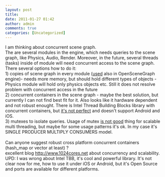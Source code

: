 ```yaml
---
layout: post
title:
date: 2011-01-27 01:42
author: admin
comments: true
categories: [Uncategorized]
---
```

I am thinking about  concurrent scene graph. <br /> The are several modules in the engine, which needs queries to the scene graph, like Physics, Audio, Render. Moreover, in the future, several threads (tasks)  inside of module will need concurrent access to the scene graph.   <br />  There several options how to do it:  <br />  1) copies of scene graph in every module (<a href="http://delivery.acm.org/10.1145/570000/569679/p33-voss.pdf?key1=569679&amp;key2=6250016921&amp;coll=DL&amp;dl=ACM&amp;CFID=7637821&amp;CFTOKEN=45092137">used</a> also in OpenSceneGraph engine)- needs more memory, but should hold different types of objects - Physics module will hold only physics objects etc. Still it does not resolve problem with concurrent access in the future  <br />  2)  concurrent containers in the scene graph - maybe the best solution, but currently I can not find best fit for it. Also looks like it hardware dependent and not robust enought.  There is Intel Thread Building Blocks library with concurrent containers, but <a href="http://software.intel.com/en-us/forums/showthread.php?t=60494">it's not perfect</a> and doesn't support Android and iOS.  <br />  3) mutexes to isolate queries. Usage of mutex <a href="http://www.1024cores.net/home/lock-free-algorithms/scalability-prerequisites">is not good</a> thing for scalable multi threading, but maybe for some usage patterns it's ok. In my case it's SINGLE PRODUCER MULTIPLY CONSUMERS model.<br />  <br />       Can anyone suggest robust cross platform concurrent containers (hash_map or vector at least) ?  <br />  excellent blog <a href="http://www.1024cores.net/">http://www.1024cores.net</a> about concurrency and scalability.  <br />  UPD: I was wrong about Intel TBB, it's cool and powerful library. It's not clear now for me, how to use it under iOS or Android, but it's Open Source and ports are available for different platforms.
